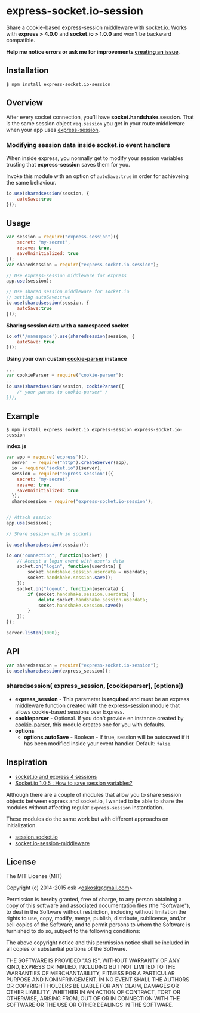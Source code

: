 express-socket.io-session
=========================

Share a cookie-based express-session middleware with socket.io. Works with **express > 4.0.0** and **socket.io > 1.0.0** and won't be backward compatible.

**Help me notice errors or ask me for improvements [creating an issue](https://github.com/oskosk/express-socket.io-session/issues/new)**.


## Installation

```
$ npm install express-socket.io-session
```

## Overview

After every socket connection, you'll have **socket.handshake.session**.
That is the same session object `req.session` you get in your route middleware when your app
uses [express-session](https://www.npmjs.com/package/express-session).


### Modifying session data inside socket.io event handlers

When inside express, you normally get to modify your session variables trusting
that **express-session** saves them for you.

Invoke this module with an option of `autoSave:true` in order for achieveing the
same behaviour.

```js
io.use(sharedsession(session, {
    autoSave:true
}));
```

## Usage

```js
var session = require("express-session")({
    secret: "my-secret",
    resave: true,
    saveUninitialized: true
});
var sharedsession = require("express-socket.io-session");

// Use express-session middleware for express
app.use(session);

// Use shared session middleware for socket.io
// setting autoSave:true
io.use(sharedsession(session, {
    autoSave:true
})); 
```

**Sharing session data with a namespaced socket**

```js
io.of('/namespace').use(sharedsession(session, {
    autoSave: true
}));
```

**Using your own custom [cookie-parser](https://www.npmjs.com/package/cookie-parser) instance**

```js
...
var cookieParser = require("cookie-parser");
...
io.use(sharedsession(session, cookieParser({
    /* your params to cookie-parser* /
}));
```

## Example

```
$ npm install express socket.io express-session express-socket.io-session
```

**index.js**

```js
var app = require('express')(),
  server  = require("http").createServer(app),
  io = require("socket.io")(server),
  session = require("express-session")({
    secret: "my-secret",
    resave: true,
    saveUninitialized: true
  }),
  sharedsession = require("express-socket.io-session");


// Attach session
app.use(session);

// Share session with io sockets

io.use(sharedsession(session));

io.on("connection", function(socket) {
    // Accept a login event with user's data
    socket.on("login", function(userdata) {
        socket.handshake.session.userdata = userdata;
        socket.handshake.session.save();
    });
    socket.on("logout", function(userdata) {
        if (socket.handshake.session.userdata) {
            delete socket.handshake.session.userdata;
            socket.handshake.session.save();
        }
    });        
});

server.listen(3000);
```

## API

```js
var sharedsession = require("express-socket.io-session");
io.use(sharedsession(express_session));
```

### sharedsession( express_session, [cookieparser], [options])

* **express_session** - This parameter is **required** and must be an express middleware function created with the  [express-session](https://www.npmjs.org/package/express-session) module that allows cookie-based sessions over Express.
* **cookieparser** - Optional. If you don't provide en instance created by [cookie-parser](https://www.npmjs.org/package/cookie-parser), this module creates one for you with defaults.
* **options** 
  * **options.autoSave** - Boolean - If true, session will be autosaved if it has been modified
  inside your event handler. Default: `false`.

## Inspiration

* [socket.io and express 4 sessions](http://stackoverflow.com/questions/23494016/socket-io-and-express-4-sessions)
* [Socket.io 1.0.5 : How to save session variables?](http://stackoverflow.com/questions/24290699/socket-io-1-0-5-how-to-save-session-variables/24380110#24380110)

Although there are a couple of modules that allow you to share session objects between express and socket.io,
I wanted to be able to share the modules without affecting regular `express-session` instantiation.

These modules do the same work but with different approachs on initialization.

* [session.socket.io](https://www.npmjs.org/package/session.socket.io) 
* [socket.io-session-middleware](https://github.com/peerigon/socket.io-session-middleware) 


## License 

The MIT License (MIT)

Copyright (c) 2014-2015 osk &lt;oskosk@gmail.com&gt;

Permission is hereby granted, free of charge, to any person obtaining a copy
of this software and associated documentation files (the "Software"), to deal
in the Software without restriction, including without limitation the rights
to use, copy, modify, merge, publish, distribute, sublicense, and/or sell
copies of the Software, and to permit persons to whom the Software is
furnished to do so, subject to the following conditions:

The above copyright notice and this permission notice shall be included in all
copies or substantial portions of the Software.

THE SOFTWARE IS PROVIDED "AS IS", WITHOUT WARRANTY OF ANY KIND, EXPRESS OR
IMPLIED, INCLUDING BUT NOT LIMITED TO THE WARRANTIES OF MERCHANTABILITY,
FITNESS FOR A PARTICULAR PURPOSE AND NONINFRINGEMENT. IN NO EVENT SHALL THE
AUTHORS OR COPYRIGHT HOLDERS BE LIABLE FOR ANY CLAIM, DAMAGES OR OTHER
LIABILITY, WHETHER IN AN ACTION OF CONTRACT, TORT OR OTHERWISE, ARISING FROM,
OUT OF OR IN CONNECTION WITH THE SOFTWARE OR THE USE OR OTHER DEALINGS IN THE
SOFTWARE.

